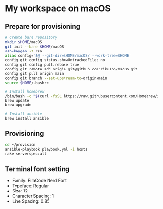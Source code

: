 # My workspace on macOS

## Prepare for provisioning

```bash
# Create bare repository
mkdir $HOME/macOS
git init --bare $HOME/macOS
ssh-keygen -t rsa
alias config='$@ --git-dir=$HOME/macOS/ --work-tree=$HOME'
config git config status.showUntrackedFiles no
config git config pull.rebase true
config git remote add origin git@github.com:rikuson/macOS.git
config git pull origin main
config git branch --set-upstream-to=origin/main
source $HOME/.bashrc

# Install homebrew
/bin/bash -c "$(curl -fsSL https://raw.githubusercontent.com/Homebrew/install/HEAD/install.sh)"
brew update
brew upgrade

# Install ansible
brew install ansible
```
## Provisioning

```bash
cd ~/provision
ansible-playbook playbook.yml -i hosts
rake serverspec:all
```

## Terminal font setting

- Family: FiraCode Nerd Font
- Typeface: Regular
- Size: 12
- Character Spacing: 1
- Line Spacing: 0.85
